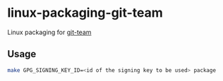 # linux-packaging-git-team

Linux packaging for [git-team](https://github.com/hekmekk/git-team)

## Usage
```bash
make GPG_SIGNING_KEY_ID=<id of the signing key to be used> package
```

